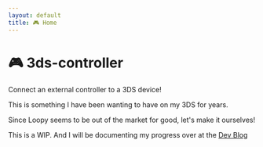 ```yaml
---
layout: default
title: 🎮 Home
---
```

# 🎮 3ds-controller

Connect an external controller to a 3DS device!

This is something I have been wanting to have on my 3DS for years.

Since Loopy seems to be out of the market for good, let's make it ourselves!

This is a WIP. And I will be documenting my progress over at the [Dev Blog](dev-blog.md)